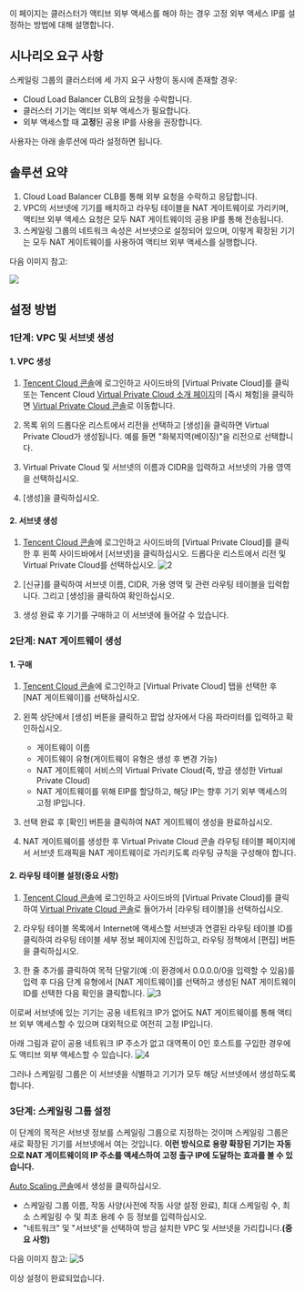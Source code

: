 이 페이지는 클러스터가 액티브 외부 액세스를 해야 하는 경우 고정 외부 액세스 IP를 설정하는 방법에 대해 설명합니다.

## 시나리오 요구 사항

스케일링 그룹의 클러스터에 세 가지 요구 사항이 동시에 존재할 경우:
- Cloud Load Balancer CLB의 요청을 수락합니다.
- 클러스터 기기는 액티브 외부 액세스가 필요합니다.
- 외부 액세스할 때 **고정**된 공용 IP를 사용을 권장합니다.

사용자는 아래 솔루션에 따라 설정하면 됩니다.

## 솔루션 요약
1. Cloud Load Balancer CLB를 통해 외부 요청을 수락하고 응답합니다.
2. VPC의 서브넷에 기기를 배치하고 라우팅 테이블을 NAT 게이트웨이로 가리키며, 액티브 외부 액세스 요청은 모두 NAT 게이트웨이의 공용 IP를 통해 전송됩니다.
3. 스케일링 그룹의 네트워크 속성은 서브넷으로 설정되어 있으며, 이렇게 확장된 기기는 모두 NAT 게이트웨이를 사용하여 액티브 외부 액세스를 실행합니다.

다음 이미지 참고:

![](https://main.qcloudimg.com/raw/04d27325ce883c3b8ac8e1a604c7aad7.png)



## 설정 방법

### 1단계: VPC 및 서브넷 생성

#### **1. VPC 생성**

1. [Tencent Cloud 콘솔](https://console.cloud.tencent.com/)에 로그인하고 사이드바의 [Virtual Private Cloud]를 클릭 또는 Tencent Cloud [Virtual Private Cloud 소개 페이지](https://intl.cloud.tencent.com/product/vpc.html)의 [즉시 체험]을 클릭하면 [Virtual Private Cloud 콘솔](https://console.cloud.tencent.com/vpc/)로 이동합니다.

2. 목록 위의 드롭다운 리스트에서 리전을 선택하고 [생성]을 클릭하면 Virtual Private Cloud가 생성됩니다. 예를 들면 "화북지역(베이징)"을 리전으로 선택합니다.

3. Virtual Private Cloud 및 서브넷의 이름과 CIDR을 입력하고 서브넷의 가용 영역을 선택하십시오.

4. [생성]을 클릭하십시오.


#### **2. 서브넷 생성**

1. [Tencent Cloud 콘솔](https://console.cloud.tencent.com/)에 로그인하고 사이드바의 [Virtual Private Cloud]를 클릭한 후 왼쪽 사이드바에서 [서브넷]을 클릭하십시오. 드롭다운 리스트에서 리전 및 Virtual Private Cloud를 선택하십시오.
![2](https://main.qcloudimg.com/raw/8c04a129eabe941ad8ef9758347e028f.png)



2. [신규]를 클릭하여 서브넷 이름, CIDR, 가용 영역 및 관련 라우팅 테이블을 입력합니다. 그리고 [생성]을 클릭하여 확인하십시오.

3. 생성 완료 후 기기를 구매하고 이 서브넷에 들어갈 수 있습니다.


### 2단계: NAT 게이트웨이 생성
#### **1. 구매**
1. [Tencent Cloud 콘솔](https://console.cloud.tencent.com/)에 로그인하고 [Virtual Private Cloud] 탭을 선택한 후 [NAT 게이트웨이]를 선택하십시오.

2. 왼쪽 상단에서 [생성] 버튼을 클릭하고 팝업 상자에서 다음 파라미터를 입력하고 확인하십시오.
	- 게이트웨이 이름
	- 게이트웨이 유형(게이트웨이 유형은 생성 후 변경 가능)
	- NAT 게이트웨이 서비스의 Virtual Private Cloud(즉, 방금 생성한 Virtual Private Cloud)
	- NAT 게이트웨이를 위해 EIP를 할당하고, 해당 IP는 향후 기기 외부 액세스의 고정 IP입니다.

3. 선택 완료 후 [확인] 버튼을 클릭하여 NAT 게이트웨이 생성을 완료하십시오.

4. NAT 게이트웨이를 생성한 후 Virtual Private Cloud 콘솔 라우팅 테이블 페이지에서 서브넷 트래픽을 NAT 게이트웨이로 가리키도록 라우팅 규칙을 구성해야 합니다.

#### **2. 라우팅 테이블 설정(중요 사항)**
1. [Tencent Cloud 콘솔](https://console.cloud.tencent.com/)에 로그인하고 사이드바의 [Virtual Private Cloud]를 클릭하여 [Virtual Private Cloud 콘솔](https://console.cloud.tencent.com/vpc/vpc?rid=8)로 들어가서 [라우팅 테이블]을 선택하십시오.

2. 라우팅 테이블 목록에서 Internet에 액세스할 서브넷과 연결된 라우팅 테이블 ID를 클릭하여 라우팅 테이블 세부 정보 페이지에 진입하고, 라우팅 정책에서 [편집] 버튼을 클릭하십시오.

3. 한 줄 추가를 클릭하여 목적 단말기(예 :이 환경에서 0.0.0.0/0을 입력할 수 있음)를 입력 후 다음 단계 유형에서 [NAT 게이트웨이]를 선택하고 생성된 NAT 게이트웨이 ID를 선택한 다음 확인을 클릭합니다.
![3](https://main.qcloudimg.com/raw/e5029e42a6570c26814375f2264a7f4b.png)


이로써 서브넷에 있는 기기는 공용 네트워크 IP가 없어도 NAT 게이트웨이를 통해 액티브 외부 액세스할 수 있으며 대외적으로 여전히 고정 IP입니다.

아래 그림과 같이 공용 네트워크 IP 주소가 없고 대역폭이 0인 호스트를 구입한 경우에도 액티브 외부 액세스할 수 있습니다.
![4](https://mc.qcloudimg.com/static/img/17ed153e06272885b56764781d9ab581/49.jpg)

그러나 스케일링 그룹은 이 서브넷을 식별하고 기기가 모두 해당 서브넷에서 생성하도록 합니다.

### 3단계: 스케일링 그룹 설정
이 단계의 목적은 서브넷 정보를 스케일링 그룹으로 지정하는 것이며 스케일링 그룹은 새로 확장된 기기를 서브넷에서 여는 것입니다.
**이런 방식으로 용량 확장된 기기는 자동으로 NAT 게이트웨이의 IP 주소를 액세스하여 고정 출구 IP에 도달하는 효과를 볼 수 있습니다.**

[Auto Scaling 콘솔](https://console.cloud.tencent.com/autoscaling/config)에서 생성을 클릭하십시오.

- 스케일링 그룹 이름, 작동 사양(사전에 작동 사양 설정 완료), 최대 스케일링 수, 최소 스케일링 수 및 최초 용례 수 등 정보를 입력하십시오.
- "네트워크" 및 "서브넷"을 선택하여 방금 설치한 VPC 및 서브넷을 가리킵니다.**(중요 사항)**

다음 이미지 참고:
![5](https://main.qcloudimg.com/raw/f752a1ae61b9a49c97d50626f33f76da.png)


이상 설정이 완료되었습니다.
